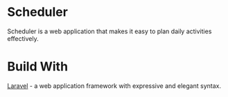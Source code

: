 # Scheduler

Scheduler is a web application that makes it easy to plan daily activities effectively. 

# Build With

[Laravel](https://laravel.com) - a web application framework with expressive and elegant syntax.
